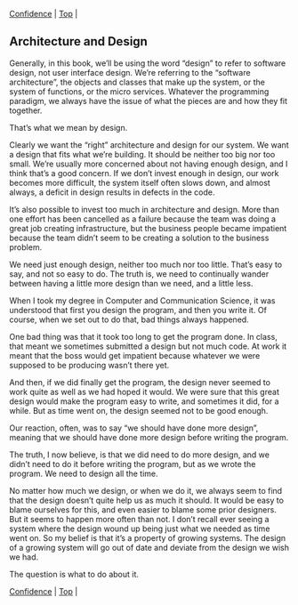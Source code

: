 [Confidence](11.html) | [Top](index.html) | 

## Architecture and Design ##  

Generally, in this book, we’ll be using the word “design” to refer to software design, not user interface design. We’re referring to the “software architecture”, the objects and classes that make up the system, or the system of functions, or the micro services. Whatever the programming paradigm, we always have the issue of what the pieces are and how they fit together.

That’s what we mean by design.  

Clearly we want the “right” architecture and design for our system. We want a design that fits what we’re building. It should be neither too big nor too small. We’re usually more concerned about not having enough design, and I think that’s a good concern. If we don’t invest enough in design, our work becomes more difficult, the system itself often slows down, and almost always, a deficit in design results in defects in the code.

It’s also possible to invest too much in architecture and design. More than one effort has been cancelled as a failure because the team was doing a great job creating infrastructure, but the business people became impatient because the team didn’t seem to be creating a solution to the business problem.

We need just enough design, neither too much nor too little. That’s easy to say, and not so easy to do. The truth is, we need to continually wander between having a little more design than we need, and a little less.   

When I took my degree in Computer and Communication Science, it was understood that first you design the program, and then you write it. Of course, when we set out to do that, bad things always happened. 

One bad thing was that it took too long to get the program done. In class, that meant we sometimes submitted a design but not much code. At work it meant that the boss would get impatient because whatever we were supposed to be producing wasn’t there yet.

And then, if we did finally get the program, the design never seemed to work quite as well as we had hoped it would. We were sure that this great design would make the program easy to write, and sometimes it did, for a while. But as time went on, the design seemed not to be good enough.

Our reaction, often, was to say “we should have done more design”, meaning that we should have done more design before writing the program. 

The truth, I now believe, is that we did need to do more design, and we didn’t need to do it before writing the program, but as we wrote the program. We need to design all the time.  

No matter how much we design, or when we do it, we always seem to find that the design doesn’t quite help us as much it should. It would be easy to blame ourselves for this, and even easier to blame some prior designers. But it seems to happen more often than not. I don’t recall ever seeing a system where the design wound up being just what we needed as time went on. So my belief is that it’s a property of growing systems. The design of a growing system will go out of date and deviate from the design we wish we had.

The question is what to do about it.  

  

  

  

  

  

  

  

  




[Confidence](11.html) | [Top](index.html) | 


<!--ignore-->


